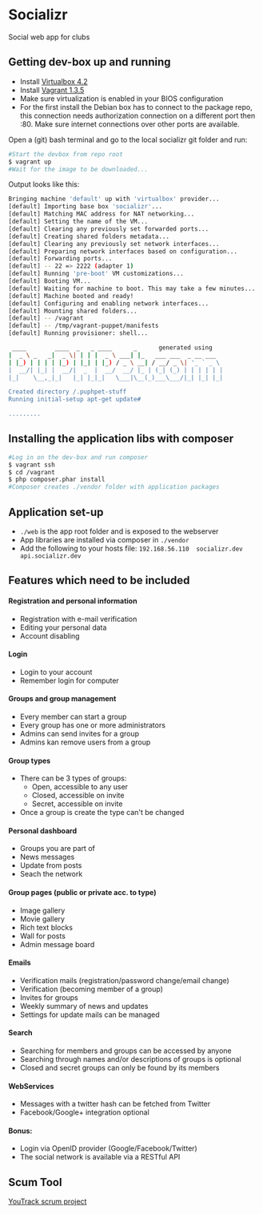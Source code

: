 Socializr
=========

Social web app for clubs

Getting dev-box up and running
------------------------------

* Install [Virtualbox 4.2](https://www.virtualbox.org/wiki/Download_Old_Builds_4_2)
* Install [Vagrant 1.3.5](http://downloads.vagrantup.com/tags/v1.3.5)
* Make sure virtualization is enabled in your BIOS configuration
* For the first install the Debian box has to connect to the package repo, this connection needs authorization connection on a different port then :80. Make sure internet connections over other ports are available.

Open a (git) bash terminal and go to the local socializr git folder and run:

```bash
#Start the devbox from repo root
$ vagrant up
#Wait for the image to be downloaded...
```

Output looks like this:
```bash
Bringing machine 'default' up with 'virtualbox' provider...
[default] Importing base box 'socializr'...
[default] Matching MAC address for NAT networking...
[default] Setting the name of the VM...
[default] Clearing any previously set forwarded ports...
[default] Creating shared folders metadata...
[default] Clearing any previously set network interfaces...
[default] Preparing network interfaces based on configuration...
[default] Forwarding ports...
[default] -- 22 => 2222 (adapter 1)
[default] Running 'pre-boot' VM customizations...
[default] Booting VM...
[default] Waiting for machine to boot. This may take a few minutes...
[default] Machine booted and ready!
[default] Configuring and enabling network interfaces...
[default] Mounting shared folders...
[default] -- /vagrant
[default] -- /tmp/vagrant-puppet/manifests
[default] Running provisioner: shell...

 ____        ____  _   _ ____      _      generated using
|  _ \ _   _|  _ \| | | |  _ \ ___| |_   ___ ___  _ __ ___
| |_) | | | | |_) | |_| | |_) / _ \ __| / __/ _ \| '_ ` _ \
|  __/| |_| |  __/|  _  |  __/  __/ |_ | (_| (_) | | | | | |
|_|    \__,_|_|   |_| |_|_|   \___|\__(_)___\___/|_| |_| |_|

Created directory /.puphpet-stuff
Running initial-setup apt-get update#

.........
```

Installing the application libs with composer
---------------------------------------------

```bash
#Log in on the dev-box and run composer
$ vagrant ssh
$ cd /vagrant
$ php composer.phar install
#Composer creates ./vendor folder with application packages
```

Application set-up
------------------

* ```./web``` is the app root folder and is exposed to the webserver
* App libraries are installed via composer in ```./vendor```
* Add the following to your hosts file: ```192.168.56.110  socializr.dev api.socializr.dev```

Features which need to be included
----------------------------------

#### Registration and personal information ####
* Registration with e-mail verification
* Editing your personal data
* Account disabling

#### Login ####
* Login to your account
* Remember login for computer

#### Groups and group management ####
* Every member can start a group
* Every group has one or more administrators
* Admins can send invites for a group
* Admins kan remove users from a group

#### Group types ####
* There can be 3 types of groups:
    * Open, accessible to any user
    * Closed, accessible on invite
    * Secret, accessible on invite
* Once a group is create the type can't be changed

#### Personal dashboard ####
* Groups you are part of
* News messages
* Update from posts
* Seach the network

#### Group pages (public or private acc. to type) ####
* Image gallery
* Movie gallery
* Rich text blocks
* Wall for posts
* Admin message board

#### Emails ####
* Verification mails (registration/password change/email change)
* Verification (becoming member of a group)
* Invites for groups
* Weekly summary of news and updates
* Settings for update mails can be managed

#### Search ####
* Searching for members and groups can be accessed by anyone
* Searching through names and/or descriptions of groups is optional
* Closed and secret groups can only be found by its members

#### WebServices ####
* Messages with a twitter hash can be fetched from Twitter
* Facebook/Google+ integration optional

#### Bonus: ####
* Login via OpenID provider (Google/Facebook/Twitter)
* The social network is available via a RESTful API


Scum Tool
---------
[YouTrack scrum project](http://dotyou.myjetbrains.com/youtrack/issues?q=project%3A+Socializr)


